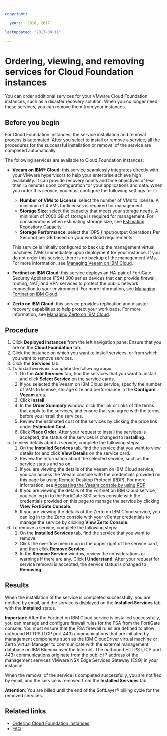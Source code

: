 ```yaml
---

copyright:

  years:  2016, 2017

lastupdated: "2017-08-11"

---
```


# Ordering, viewing, and removing services for Cloud Foundation instances

You can order additional services for your VMware Cloud Foundation instances, such as a disaster recovery solution. When you no longer need these services, you can remove them from your instances.

## Before you begin

For Cloud Foundation instances, the service installation and removal process is automated. After you select to install or remove a service, all the procedures for the successful installation or removal of the service are completed automatically.

The following services are available to Cloud Foundation instances:

* **Veeam on IBM® Cloud**: this service seamlessly integrates directly with your VMware hypervisors to help your enterprise achieve high availability. It can provide recovery points and time objectives of less than 15 minutes upon configuration for your applications and data. When you order this service, you must configure the following settings for it:
   * **Number of VMs to License**: select the number of VMs to license. A minimum of 4 VMs for licenses is required for management.
   * **Storage Size**: select the capacity that meets your storage needs. A minimum of 2000 GB of storage is required for management.
   For considerations when estimating storage size, see [Estimating Repository Capacity](https://bp.veeam.expert/resource_planning/repository_planning_sizing.html).
   * **Storage Performance**: select the IOPS (Input/output Operations Per Second) per GB based on your workload requirements.

  This service is initially configured to back up the management virtual machines (VMs) immediately upon deployment for your instance. If you do not order this service, there is no backup of the management VMs. For more information, see [Managing Veeam on IBM Cloud](../vmonic/managingveeam.html).
* **Fortinet on IBM Cloud**: this service deploys an HA-pair of FortiGate Security Appliance (FSA) 300 series devices that can provide firewall, routing, NAT, and VPN services to protect the public network connection to your environment. For more information, see [Managing Fortinet on IBM Cloud](../vmonic/managingfsa.html).
* **Zerto on IBM Cloud**: this service provides replication and disaster recovery capabilities to help protect your workloads. For more information, see [Managing Zerto on IBM Cloud](../vmonic/managingzertodr.html).

## Procedure

1. Click **Deployed Instances** from the left navigation pane. Ensure that you are on the **Cloud Foundation** tab.
2. Click the instance on which you want to install services, or from which you want to remove services.
3. Click the **Services** tab.
4. To install services, complete the following steps:
   1. On the **Add Services** tab, find the services that you want to install and click **Select Service** on the service cards.
   2. If you selected the Veeam on IBM Cloud service, specify the number of VMs to license, storage size and performance in the **Configure Veeam** area.
   3. Click **Install**.
   4. In the **Order Summary** window, click the link or links of the terms that apply to the services, and ensure that you agree with the terms before you install the services.
   5. Review the estimated cost of the services by clicking the price link under **Estimated Cost**.
   6. Click **Place Order**. After your request to install the services is accepted, the status of the services is changed to **Installing**.
5. To view details about a service, complete the following steps:
   1. On the **Installed Services** tab, find the service that you want to view details for and click **View Details** on the service card.
   2. Review the information about the selected service, such as the service status and so on.
   3. If you are viewing the details of the Veeam on IBM Cloud service, you can access the Veeam console with the credentials provided on this page by using Remote Desktop Protocol (RDP). For more information, see [Accessing the Veeam console by using RDP](../vmonic/managingveeam.html#accessing-the-veeam-console-by-using-rdp).
   4. If you are viewing the details of the Fortinet on IBM Cloud service, you can log in to the FortiGate 300 series console with the credentials provided on this page to manage the service by clicking **View FortiGate Console**.
   5. If you are viewing the details of the Zerto on IBM Cloud service, you can log in to the Zerto console with your vCenter credentials to manage the service by clicking **View Zerto Console**.
6. To remove a service, complete the following steps:
   1. On the **Installed Services** tab, find the service that you want to remove.
   2. Click the overflow menu icon in the upper right of the service card, and then click **Remove Service**.
   3. In the **Remove Service** window, review the considerations or warnings if there are any. Click **I Understand**. After your request for service removal is accepted, the service status is changed to **Removing**.

## Results

When the installation of the service is completed successfully, you are notified by email, and the service is displayed on the **Installed Services** tab with the **Installed** status.

**Important**: After the Fortinet on IBM Cloud service is installed successfully, you can manage and configure firewall
rules for the FSA from the FortiGate console. You must ensure that the FSA firewall rules are defined to allow outbound HTTPS (TCP port 443) communications that are initiated by management components such as the IBM CloudDriver virtual machine or Zerto Virtual Manager to
communicate with the external management database on IBM Bluemix over the Internet. The outbound HTTPS (TCP port 443) communications originate from the public IP address of the management services VMware NSX Edge Services Gateway (ESG) in your instance.

When the removal of the service is completed successfully, you are notified by email, and the service is removed from the **Installed Services** tab.

**Attention**: You are billed until the end of the SoftLayer® billing cycle for the removed services.

## Related links

* [Ordering Cloud Foundation instances](sd_orderinginstance.html)
* [FAQ](../vmonic/faq.html)
